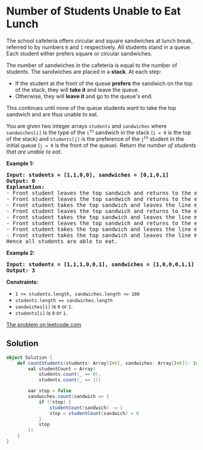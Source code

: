 # Number of Students Unable to Eat Lunch

The school cafeteria offers circular and square sandwiches at lunch
break, referred to by numbers `0` and `1` respectively. All students
stand in a queue. Each student either prefers square or circular
sandwiches.

The number of sandwiches in the cafeteria is equal to the number of
students. The sandwiches are placed in a **stack**. At each step:

* If the student at the front of the queue **prefers** the sandwich on
  the top of the stack, they will **take it** and leave the queue.
* Otherwise, they will **leave it** and go to the queue's end.

This continues until none of the queue students want to take the top
sandwich and are thus unable to eat.

You are given two integer arrays `students` and `sandwiches` where
`sandwiches[i]` is the type of the <code>i<sup>th</sup></code> sandwich
in the stack (`i = 0` is the top of the stack) and `students[j]` is the
preference of the <code>j<sup>th</sup></code> student in the initial
queue (`j = 0` is the front of the queue). Return _the number of
students that are unable to eat_.

**Example 1:**
<pre>
<b>Input: students = [1,1,0,0], sandwiches = [0,1,0,1]</b>
<b>Output: 0</b>
<b>Explanation:</b>
- Front student leaves the top sandwich and returns to the end of the line making students = [1,0,0,1].
- Front student leaves the top sandwich and returns to the end of the line making students = [0,0,1,1].
- Front student takes the top sandwich and leaves the line making students = [0,1,1] and sandwiches = [1,0,1].
- Front student leaves the top sandwich and returns to the end of the line making students = [1,1,0].
- Front student takes the top sandwich and leaves the line making students = [1,0] and sandwiches = [0,1].
- Front student leaves the top sandwich and returns to the end of the line making students = [0,1].
- Front student takes the top sandwich and leaves the line making students = [1] and sandwiches = [1].
- Front student takes the top sandwich and leaves the line making students = [] and sandwiches = [].
Hence all students are able to eat.
</pre>

**Example 2:**
<pre>
<b>Input: students = [1,1,1,0,0,1], sandwiches = [1,0,0,0,1,1]</b>
<b>Output: 3</b>
</pre>

**Constraints:**

* `1 <= students.length, sandwiches.length <= 100`
* `students.length == sandwiches.length`
* `sandwiches[i]` is `0` or `1`.
* `students[i]` is `0` or `1`.

[The problem on leetcode.com](https://leetcode.com/problems/number-of-students-unable-to-eat-lunch/)

## Solution

```scala
object Solution {
    def countStudents(students: Array[Int], sandwiches: Array[Int]): Int = {
        val studentCount = Array(
            students.count(_ == 0),
            students.count(_ == 1))

        var stop = false
        sandwiches.count(sandwich => {
            if (!stop) {
                studentCount(sandwich) -= 1
                stop = studentCount(sandwich) < 0
            }
            stop
        })
    }
}
```
